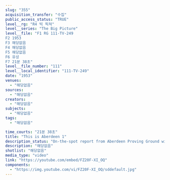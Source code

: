 ```yaml
---
slug: "355"
acquisition_transfer: "수집"
public_access_status: "TRUE"
level__rg: "R4 빅 픽쳐"
level__series: "The Big Picture"
level__file: "F1 RG 111-TV-249
F2 1953
F3 해당없음
F4 해당없음
F5 해당없음
F6 유성
F7 21분 38초"
level__file_number: "111"
level__local_identifier: "111-TV-249"
date: "1953"
venues: 
  - "해당없음"
sources: 
  - "해당없음"
creators: 
  - "해당없음"
subjects: 
  - "해당없음"
tags: 
  - "해당없음"

time_courts: "21분 38초"
title: "This is Aberdeen 1"
description_status: "On-the-spot report from Aberdeen Proving Ground with it personnel and equipment."
description: "해당없음"
shotlist: "해당없음"
media_type: "video"
link: "https://youtube.com/embed/FZ20F-XI_OQ"
components: 
  - "https://img.youtube.com/vi/FZ20F-XI_OQ/sddefault.jpg"
---
```

